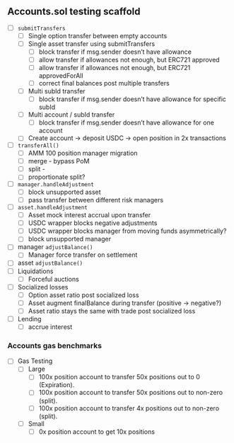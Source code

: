 ## Accounts.sol testing scaffold

- [ ]  `submitTransfers`
    - [ ]  Single option transfer between empty accounts
    - [ ]  Single asset transfer using submitTransfers
        - [ ]  block transfer if msg.sender doesn’t have allowance
        - [ ]  allow transfer if allowances not enough, but ERC721 approved
        - [ ]  allow transfer if allowances not enough, but ERC721 approvedForAll
        - [ ]  correct final balances post multiple transfers
    - [ ]  Multi subId transfer
        - [ ]  block transfer if msg.sender doesn’t have allowance for specific subId
    - [ ]  Multi account / subId transfer
        - [ ]  block transfer if msg.sender doesn’t have allowance for one account
    - [ ]  Create account → deposit USDC → open position in 2x transactions
- [ ]  `transferAll()`
    - [ ]  AMM 100 position manager migration
    - [ ]  merge - bypass PoM
    - [ ]  split -
    - [ ]  proportionate split?
- [ ]  `manager.handleAdjustment`
    - [ ]  block unsupported asset
    - [ ]  pass transfer between different risk managers
- [ ]  `asset.handleAdjustment`
    - [ ]  Asset mock interest accrual upon transfer
    - [ ]  USDC wrapper blocks negative adjustments
    - [ ]  USDC wrapper blocks manager from moving funds asymmetrically?
    - [ ]  block unsupported manager
- [ ]  manager `adjustBalance()`
    - [ ]  Manager force transfer on settlement
- [ ]  asset `adjustBalance()`
- [ ]  Liquidations
    - [ ]  Forceful auctions
- [ ]  Socialized losses
    - [ ]  Option asset ratio post socialized loss
    - [ ]  Asset augment finalBalance during transfer (positive → negative?)
    - [ ]  Asset ratio stays the same with trade post socialized loss
- [ ]  Lending
    - [ ]  accrue interest

### Accounts gas benchmarks
- [ ]  Gas Testing
    - [ ]  Large
        - [ ]  100x position account to transfer 50x positions out to 0 (Expiration).
        - [ ]  100x position account to transfer 50x positions out to non-zero (split).
        - [ ]  100x position account to transfer 4x positions out to non-zero (split).
    - [ ]  Small
        - [ ]  0x position account to get 10x positions